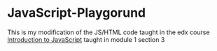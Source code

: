 # JavaScript-Playgorund
This is my modification of the JS/HTML code taught in the edx course [Introduction to JavaScript](https://courses.edx.org/courses/course-v1:W3Cx+JS.0x+3T2017/course/) taught in module 1 section 3
